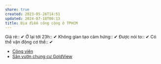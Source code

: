 ```yaml
---
share: true
created: 2023-05-26T14:51
updated: 2024-07-18T00:13
title: Địa điểm công cộng ở TPHCM
---
```

Giá rẻ:: ✔
Ở lại tới 23h:: ✔
Không gian tạo cảm hứng:: ✔
Được nói to:: ✔
Có thể vận động cơ thể:: ✔

- [Công viên](./C%C3%B4ng%20vi%C3%AAn.md)
- [Sân vườn chung cư GoldView](./S%C3%A2n%20v%C6%B0%E1%BB%9Dn%20chung%20c%C6%B0%20GoldView.md)

